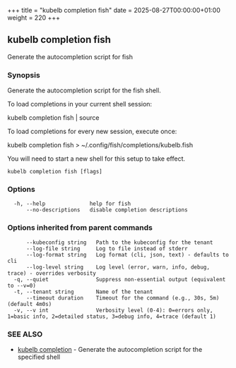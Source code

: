 +++
title = "kubelb completion fish"
date = 2025-08-27T00:00:00+01:00
weight = 220
+++

## kubelb completion fish

Generate the autocompletion script for fish

### Synopsis

Generate the autocompletion script for the fish shell.

To load completions in your current shell session:

 kubelb completion fish | source

To load completions for every new session, execute once:

 kubelb completion fish > ~/.config/fish/completions/kubelb.fish

You will need to start a new shell for this setup to take effect.

```
kubelb completion fish [flags]
```

### Options

```
  -h, --help              help for fish
      --no-descriptions   disable completion descriptions
```

### Options inherited from parent commands

```
      --kubeconfig string   Path to the kubeconfig for the tenant
      --log-file string     Log to file instead of stderr
      --log-format string   Log format (cli, json, text) - defaults to cli
      --log-level string    Log level (error, warn, info, debug, trace) - overrides verbosity
  -q, --quiet               Suppress non-essential output (equivalent to --v=0)
  -t, --tenant string       Name of the tenant
      --timeout duration    Timeout for the command (e.g., 30s, 5m) (default 4m0s)
  -v, --v int               Verbosity level (0-4): 0=errors only, 1=basic info, 2=detailed status, 3=debug info, 4=trace (default 1)
```

### SEE ALSO

* [kubelb completion](../kubelb_completion)  - Generate the autocompletion script for the specified shell
